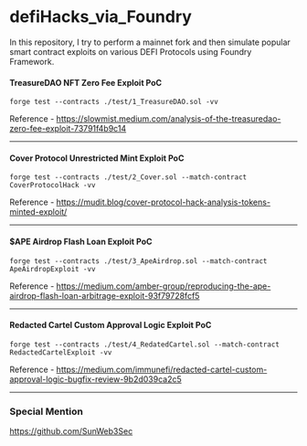 # defiHacks_via_Foundry
In this repository, I try to perform a mainnet fork and then simulate popular smart contract exploits on various DEFI Protocols using Foundry Framework.

#### TreasureDAO NFT Zero Fee Exploit PoC

`forge test --contracts ./test/1_TreasureDAO.sol -vv`

Reference - https://slowmist.medium.com/analysis-of-the-treasuredao-zero-fee-exploit-73791f4b9c14

------------------------------------------------------------------------------------------------------------------------------------------------------
#### Cover Protocol Unrestricted Mint Exploit PoC

`forge test --contracts ./test/2_Cover.sol --match-contract CoverProtocolHack -vv`

Reference - https://mudit.blog/cover-protocol-hack-analysis-tokens-minted-exploit/

------------------------------------------------------------------------------------------------------------------------------------------------------
#### $APE Airdrop Flash Loan Exploit PoC

`forge test --contracts ./test/3_ApeAirdrop.sol --match-contract ApeAirdropExploit -vv`

Reference - https://medium.com/amber-group/reproducing-the-ape-airdrop-flash-loan-arbitrage-exploit-93f79728fcf5

------------------------------------------------------------------------------------------------------------------------------------------------------
#### Redacted Cartel Custom Approval Logic Exploit PoC

`forge test --contracts ./test/4_RedatedCartel.sol --match-contract RedactedCartelExploit -vv`

Reference - https://medium.com/immunefi/redacted-cartel-custom-approval-logic-bugfix-review-9b2d039ca2c5

------------------------------------------------------------------------------------------------------------------------------------------------------
### Special Mention
https://github.com/SunWeb3Sec
